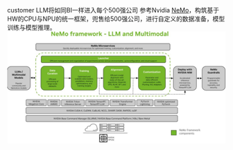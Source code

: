 customer LLM将如同BI一样进入每个500强公司
参考Nvidia [NeMo](https://docs.nvidia.com/nemo-framework/user-guide/latest/overview.html)，构筑基于HW的CPU与NPU的统一框架，兜售给500强公司，进行自定义的数据准备，模型训练与模型推理。
![](attachments/20240410174055.jpg)